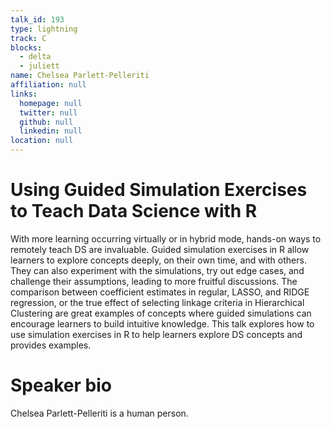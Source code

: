 ```yaml
---
talk_id: 193
type: lightning
track: C
blocks:
  - delta
  - juliett
name: Chelsea Parlett-Pelleriti
affiliation: null
links:
  homepage: null
  twitter: null
  github: null
  linkedin: null
location: null
---
```


# Using Guided Simulation Exercises to Teach Data Science with R

With more learning occurring virtually or in hybrid mode, hands-on ways to remotely teach DS are invaluable. Guided simulation exercises in R allow learners to explore concepts deeply, on their own time, and with others. They can also experiment with the simulations, try out edge cases, and challenge their assumptions, leading to more fruitful discussions. The comparison between coefficient estimates in regular, LASSO, and RIDGE regression, or the true effect of selecting linkage criteria in Hierarchical Clustering are great examples of concepts where guided simulations can encourage learners to build intuitive knowledge. This talk explores how to use simulation exercises in R to help learners explore DS concepts and provides examples.

# Speaker bio

Chelsea Parlett-Pelleriti is a human person.
